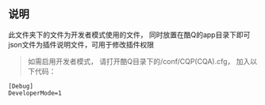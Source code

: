 说明
---
此文件夹下的文件为开发者模式使用的文件，
同时放置在酷Q的app目录下即可
json文件为插件说明文件，可用于修改插件权限

> 如需启用开发者模式，
  请打开酷Q目录下的/conf/CQP(CQA).cfg，
  加入以下代码：

```
[Debug]
DeveloperMode=1
```